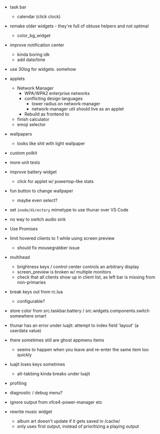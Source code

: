 
- task bar
	- calendar (click clock)

- remake older widgets - they're full of obtuse helpers and not optimal 
	- color_bg_widget

- improve notification center
	- kinda boring idk
	- add date/time

- use 30log for widgets. somehow

- applets
	- Network Manager
		- WPA/WPA2 enterprise networks
		- conflicting design languages
			- lower radius on network-manager
			- network-manager util should live as an applet
		- Rebuild as frontend to 
	- finish calculator
	- emoji selector

- wallpapers
	- looks like shit with light wallpaper

- custom polkit

- more unit tests

- improve battery widget
	 - click for applet w/ powertop-like stats

- fun button to change wallpaper
	- maybe even select?

- set `inode/directory` mimetype to use thunar over VS Code 

- no way to switch audio sink

- Use Promises

- limit hovered clients to 1 while using screen preview
	- should fix mousegrabber issue

- multihead
	- brightness keys / control center controls an arbitrary display
	- screen_preview is broken w/ multiple monitors
	- check that all clients show up in client list, as left bar is missing from non-primaries

- break keys out from rc.lua
	- configurable?

- store color from src.taskbar.battery / src.widgets.components.switch somewhere smart

- thunar has an error under luajit: attempt to index field 'layout' (a userdata value)

- there sometimes still are ghost appmenu items
	- seems to happen when you leave and re-enter the same item too quickly

- luajit loses keys sometimes
	- alt-tabbing kinda breaks under luajit

- profiling

- diagnostic / debug menu?

- ignore output from xfce4-power-manager etc

- rewrite music widget
	- album art doesn't update if it gets saved in /cache/
	- only uses first output, instead of prioritizing a playing output